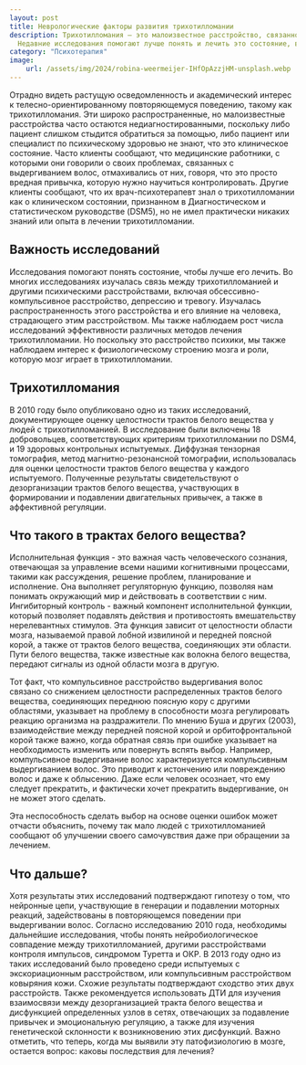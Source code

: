 ```yaml
---
layout: post
title: Неврологические факторы развития трихотилломании
description: Трихотилломания — это малоизвестное расстройство, связанное с аномалиями в структурах белого вещества мозга.
  Недавние исследования помогают лучше понять и лечить это состояние, выявляя его связь с другими психическими расстройствами.
category: "Психотерапия"
image:
    url: /assets/img/2024/robina-weermeijer-IHfOpAzzjHM-unsplash.webp
---
```


Отрадно видеть растущую осведомленность и академический интерес к телесно-ориентированному 
повторяющемуся поведению, такому как трихотилломания. Эти широко распространенные, но малоизвестные расстройства часто 
остаются недиагностированными, поскольку либо пациент слишком стыдится обратиться за помощью, либо пациент или специалист 
по психическому здоровью не знают, что это клиническое состояние. Часто клиенты сообщают, что медицинские работники, с которыми они 
говорили о своих проблемах, связанных с выдергиванием волос, отмахивались от них, говоря, что это просто вредная привычка, которую нужно научиться контролировать.
Другие клиенты сообщают, что их врач-психотерапевт знал о трихотилломании как о клиническом состоянии, признанном в Диагностическом и статистическом 
руководстве (DSM5), но не имел практически никаких знаний или опыта в лечении трихотилломании.

## Важность исследований

Исследования помогают понять состояние, чтобы лучше его лечить. Во многих исследованиях изучалась связь между трихотилломанией 
и другими психическими расстройствами, включая обсессивно-компульсивное расстройство, депрессию и тревогу. Изучалась 
распространенность этого расстройства и его влияние на человека, страдающего этим расстройством. Мы также наблюдаем рост 
числа исследований эффективности различных методов лечения трихотилломании. Но поскольку это расстройство психики, мы 
также наблюдаем интерес к физиологическому строению мозга и роли, которую мозг играет в трихотилломании.

## Трихотилломания

В 2010 году было опубликовано одно из таких исследований, документирующее оценку целостности трактов белого вещества у людей с 
трихотилломанией. В исследование были включены 18 добровольцев, соответствующих критериям трихотилломании по DSM4, и 19 здоровых 
контрольных испытуемых. Диффузная тензорная томография, метод магнитно-резонансной томографии, использовалась для оценки 
целостности трактов белого вещества у каждого испытуемого. Полученные результаты свидетельствуют о дезорганизации трактов
белого вещества, участвующих в формировании и подавлении двигательных привычек, а также в аффективной регуляции.

## Что такого в трактах белого вещества?

Исполнительная функция - это важная часть человеческого сознания, отвечающая за управление всеми нашими когнитивными 
процессами, такими как рассуждения, решение проблем, планирование и исполнение. Она выполняет регуляторную функцию, 
позволяя нам понимать окружающий мир и действовать в соответствии с ним. Ингибиторный контроль - важный компонент
исполнительной функции, который позволяет подавлять действия и противостоять вмешательству нерелевантных стимулов. 
Эта функция зависит от целостности области мозга, называемой правой лобной извилиной и передней поясной корой, а также 
от трактов белого вещества, соединяющих эти области. Пути белого вещества, также известные как волокна белого вещества, 
передают сигналы из одной области мозга в другую.

Тот факт, что компульсивное расстройство выдергивания волос связано со снижением целостности распределенных трактов белого 
вещества, соединяющих переднюю поясную кору с другими областями, указывает на проблему в способности мозга регулировать 
реакцию организма на раздражители. По мнению Буша и других (2003), взаимодействие между передней поясной корой и орбитофронтальной 
корой также важно, когда обратная связь при ошибке указывает на необходимость изменить или повернуть вспять выбор. Например,
компульсивное выдергивание волос характеризуется компульсивным выдергиванием волос. Это приводит к истончению или повреждению волос 
и даже к облысению. Даже если человек осознает, что ему следует прекратить, и фактически хочет прекратить выдергивание, он не может этого сделать.

Эта неспособность сделать выбор на основе оценки ошибок может отчасти объяснить, почему так мало людей с трихотилломанией сообщают 
об улучшении своего самочувствия даже при обращении за лечением.

## Что дальше?

Хотя результаты этих исследований подтверждают гипотезу о том, что нейронные цепи, участвующие в генерации и подавлении моторных реакций, 
задействованы в повторяющемся поведении при выдергивании волос. Согласно исследованию 2010 года, необходимы дальнейшие исследования, чтобы понять 
нейробиологическое совпадение между трихотилломанией, другими расстройствами контроля импульсов, синдромом Туретта и ОКР. В 2013 году одно из таких 
исследований было проведено среди испытуемых с экскориационным расстройством, или компульсивным расстройством ковыряния кожи. Схожие результаты 
подтверждают сходство этих двух расстройств. Также рекомендуется использовать ДТИ для изучения взаимосвязи между дезорганизацией тракта белого 
вещества и дисфункцией определенных узлов в сетях, отвечающих за подавление привычек и эмоциональную регуляцию, а также для изучения генетической 
склонности к возникновению этих дисфункций. Важно отметить, что теперь, когда мы выявили эту патофизиологию в мозге, 
остается вопрос: каковы последствия для лечения?


